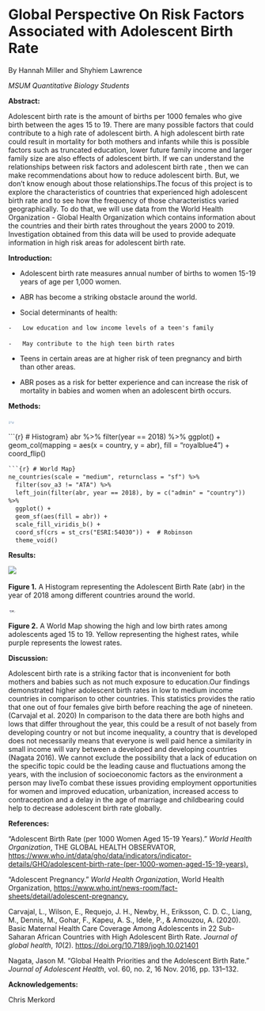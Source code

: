 
# **Global Perspective On Risk Factors Associated with Adolescent Birth Rate**

By Hannah Miller and Shyhiem Lawrence

*MSUM Quantitative Biology Students*

**Abstract:**

Adolescent birth rate is the amount of births per 1000 females who give
birth between the ages 15 to 19. There are many possible factors that
could contribute to a high rate of adolescent birth. A high adolescent
birth rate could result in mortality for both mothers and infants while
this is possible factors such as truncated education, lower future
family income and larger family size are also effects of adolescent
birth. If we can understand the relationships between risk factors and
adolescent birth rate , then we can make recommendations about how to
reduce adolescent birth. But, we don’t know enough about those
relationships.The focus of this project is to explore the
characteristics of countries that experienced high adolescent birth rate
and to see how the frequency of those characteristics varied
geographically. To do that, we will use data from the World Health
Organization - Global Health Organization which contains information
about the countries and their birth rates throughout the years 2000 to
2019. Investigation obtained from this data will be used to provide
adequate information in high risk areas for adolescent birth rate.

**Introduction:**

-   Adolescent birth rate measures annual number of births to women
    15-19 years of age per 1,000 women.

-   ABR has become a striking obstacle around the world. 

-   Social determinants of health:

<!-- -->

    -   Low education and low income levels of a teen's family

    -   May contribute to the high teen birth rates

-   Teens in certain areas are at higher risk of teen pregnancy and
    birth than other areas.

-   ABR poses as a risk for better experience and can increase the risk
    of mortality in babies and women when an adolescent birth occurs.

**Methods:**

<img src="Screenshot (1).png" width="12in"/>

\`\`\`{r} # Histogram} abr %>% filter(year == 2018) %>% ggplot() +
geom_col(mapping = aes(x = country, y = abr), fill = “royalblue4”) +
coord_flip()

    ```{r} # World Map}
    ne_countries(scale = "medium", returnclass = "sf") %>%
      filter(sov_a3 != "ATA") %>% 
      left_join(filter(abr, year == 2018), by = c("admin" = "country")) %>% 
      ggplot() +
      geom_sf(aes(fill = abr)) +
      scale_fill_viridis_b() +
      coord_sf(crs = st_crs("ESRI:54030")) +  # Robinson
      theme_void()

**Results:**

<img src="https://lh6.googleusercontent.com/GymQhJKCdND8JCJxrevu961VtzgyMs-QdgQjkX7LqEtUYxeBXKMpZun_opPcOhoZeX9BGpU7WO_SDf8-G_T7wX5So7wJtyieh_YVMJOWM331jZhUF4BVsZ3psaXrlFMQoRqLFyeaNLnV" width="13.58in"/>

**Figure 1.** A Histogram representing the Adolescent Birth Rate (abr)
in the year of 2018 among different countries around the world.

<img src="map.png" width="15.24in"/>

**Figure 2.** A World Map showing the high and low birth rates among
adolescents aged 15 to 19. Yellow representing the highest rates, while
purple represents the lowest rates.

**Discussion:**

Adolescent birth rate is a striking factor that is inconvenient for both
mothers and babies such as not much exposure to education.Our findings
demonstrated higher adolescent birth rates in low to medium income
countries in comparison to other countries. This statistics provides the
ratio that one out of four females give birth before reaching the age of
nineteen.  (Carvajal et al. 2020) In comparison to the data there are
both highs and lows that differ throughout the year, this could be a
result of not basely from developing country or not but income
inequality, a country that is developed does not necessarily means that
everyone is well paid hence a similarity in small income will vary
between a developed and developing countries (Nagata 2016). We cannot
exclude the possibility that a lack of education on the specific topic
could be the leading cause and fluctuations among the years, with the
inclusion of socioeconomic factors as the environment a person may
liveTo combat these issues providing employment opportunities for women
and improved education, urbanization, increased access to contraception
and a delay in the age of marriage and childbearing could help to
decrease adolescent birth rate globally.   

**References:**

“Adolescent Birth Rate (per 1000 Women Aged 15-19 Years).” *World Health
Organization*, THE GLOBAL HEALTH OBSERVATOR,
<https://www.who.int/data/gho/data/indicators/indicator-details/GHO/adolescent-birth-rate-(per-1000-women-aged-15-19-years).>

“Adolescent Pregnancy.” *World Health Organization*, World Health
Organization,
<https://www.who.int/news-room/fact-sheets/detail/adolescent-pregnancy.>

Carvajal, L., Wilson, E., Requejo, J. H., Newby, H., Eriksson, C. D. C.,
Liang, M., Dennis, M., Gohar, F., Kapeu, A. S., Idele, P., & Amouzou, A.
(2020). Basic Maternal Health Care Coverage Among Adolescents in 22
Sub-Saharan African Countries with High Adolescent Birth Rate. *Journal
of global health*, *10*(2). <https://doi.org/10.7189/jogh.10.021401>

Nagata, Jason M. “Global Health Priorities and the Adolescent Birth
Rate.” *Journal of Adolescent Health*, vol. 60, no. 2, 16 Nov. 2016,
pp. 131–132.

**Acknowledgements:**

Chris Merkord

## 
